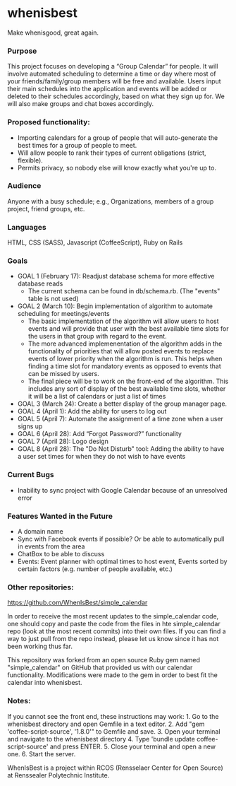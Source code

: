 # whenisbest

Make whenisgood, great again.

### Purpose
This project focuses on developing a “Group Calendar” for people. It will involve automated scheduling to determine a time or day where most of your friends/family/group members will be free and available. Users input their main schedules into the application and events will be added or deleted to their schedules accordingly, based on what they sign up for. We will also make groups and chat boxes accordingly. 

### Proposed functionality:
- Importing calendars for a group of people that will auto-generate the best times for a group of people to meet.
- Will allow people to rank their types of current obligations (strict, flexible).
- Permits privacy, so nobody else will know exactly what you're up to.

### Audience
Anyone with a busy schedule; e.g., Organizations, members of a group project, friend groups, etc. 

### Languages
HTML, CSS (SASS), Javascript (CoffeeScript), Ruby on Rails 

### Goals
- GOAL 1 (February 17): Readjust database schema for more effective database reads 
    - The current schema can be found in db/schema.rb. (The "events" table is not used)
- GOAL 2 (March 10): Begin implementation of algorithm to automate scheduling for meetings/events
    - The basic implementation of the algorithm will allow users to host events and will provide that user with the best available time slots for the users in that group with regard to the event.
    - The more advanced implemenentation of the algorithm adds in the functionality of priorities that will allow posted events to replace events of lower priority when the algorithm is run. This helps when finding a time slot for mandatory events as opposed to events that can be missed by users.
    - The final piece will be to work on the front-end of the algorithm. This includes any sort of display of the best available time slots, whether it will be a list of calendars or just a list of times
- GOAL 3 (March 24): Create a better display of the group manager page.
- GOAL 4 (April 1): Add the ability for users to log out
- GOAL 5 (April 7): Automate the assignment of a time zone when a user signs up
- GOAL 6 (April 28): Add “Forgot Password?” functionality
- GOAL 7 (April 28): Logo design
- GOAL 8 (April 28): The "Do Not Disturb" tool: Adding the ability to have a user set times for when they do not wish to have events

### Current Bugs
- Inability to sync project with Google Calendar because of an unresolved error

### Features Wanted in the Future
- A domain name
- Sync with Facebook events if possible? Or be able to automatically pull in events from the area
- ChatBox to be able to discuss
- Events: Event planner with optimal times to host event, Events sorted by certain factors (e.g. number of people available, etc.)

### Other repositories:

https://github.com/WhenIsBest/simple_calendar

In order to receive the most recent updates to the simple_calendar code, one should copy and paste the code from the files in hte simple_calendar repo (look at the most recent commits) into their own files. If you can find a way to just pull from the repo instead, please let us know since it has not been working thus far.

This repository was forked from an open source Ruby gem named "simple_calendar" on GitHub that provided us with our calendar functionality. Modifications were made to the gem in order to best fit the calendar into whenisbest.

### Notes:
If you cannot see the front end, these instructions may work:
    1. Go to the whenisbest directory and open Gemfile in a text editor.
    2. Add "gem 'coffee-script-source', '1.8.0'" to Gemfile and save.
    3. Open your terminal and navigate to the whenisbest directory
    4. Type 'bundle update coffee-script-source' and press ENTER.
    5. Close your terminal and open a new one.
    6. Start the server.

WhenIsBest is a project within RCOS (Rensselaer Center for Open Source) at Renssealer Polytechnic Institute.
